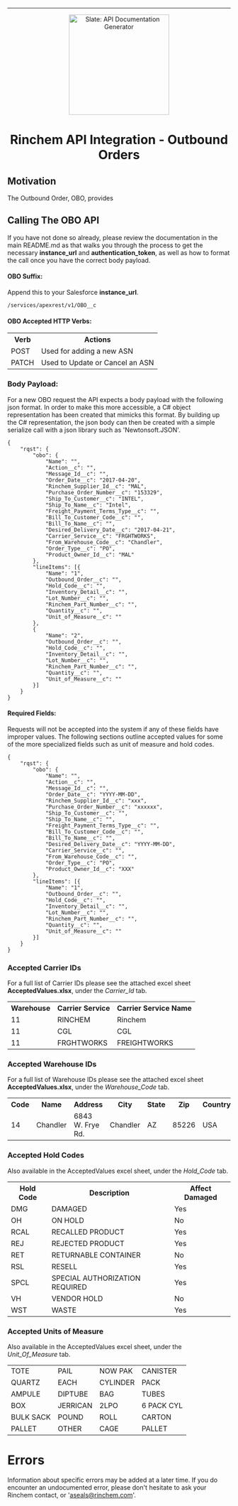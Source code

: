 ----------

<p align="center">
  <img src="http://www.rinchem.com/images/logo.gif" alt="Slate: API Documentation Generator" width="226">
</p>

<h1 align="center">Rinchem API Integration - Outbound Orders</h1>

## Motivation

The Outbound Order, OBO, provides 

## Calling The OBO API
If you have not done so already, please review the documentation in the main README.md as that walks you through the process to get the necessary **instance_url** and **authentication_token**, as well as how to format the call once you have the correct body payload. 

#### OBO Suffix:
Append this to your Salesforce **instance_url**.
```
/services/apexrest/v1/OBO__c
```

#### OBO Accepted HTTP Verbs:
<Table>
<tr><th>Verb</th><th>Actions</th></tr>
<tr><td>POST</td><td>Used for adding a new ASN</td></tr>
<tr><td>PATCH</td><td>Used to Update or Cancel an ASN</td></tr>
</Table>


### Body Payload: 
For a new OBO request the API expects a body payload with the following json format. In order to make this more accessible, a C# object representation has been created that mimicks this format. By building up the C# representation, the json body can then be created with a simple serialize call with a json library such as 'Newtonsoft.JSON'.

```
{
	"rqst": {
		"obo": {
			"Name": "",
			"Action__c": "",
			"Message_Id__c": "",
			"Order_Date__c": "2017-04-20",
			"Rinchem_Supplier_Id__c": "MAL",
			"Purchase_Order_Number__c": "153329",
			"Ship_To_Customer__c": "INTEL",
			"Ship_To_Name__c": "Intel",
			"Freight_Payment_Terms_Type__c": "",
			"Bill_To_Customer_Code__c": "",
			"Bill_To_Name__c": "",
			"Desired_Delivery_Date__c": "2017-04-21",
			"Carrier_Service__c": "FRGHTWORKS",
			"From_Warehouse_Code__c": "Chandler",
			"Order_Type__c": "PO",
			"Product_Owner_Id__c": "MAL"
		},
		"lineItems": [{
			"Name": "1",
			"Outbound_Order__c": "",
			"Hold_Code__c": "",
			"Inventory_Detail__c": "",
			"Lot_Number__c": "",
			"Rinchem_Part_Number__c": "",
			"Quantity__c": "",
			"Unit_of_Measure__c": ""
		},		
		{
			"Name": "2",
			"Outbound_Order__c": "",
			"Hold_Code__c": "",
			"Inventory_Detail__c": "",
			"Lot_Number__c": "",
			"Rinchem_Part_Number__c": "",
			"Quantity__c": "",
			"Unit_of_Measure__c": ""
		}]
	}
}
```
#### Required Fields:
Requests will not be accepted into the system if any of these fields have improper values. The following sections outline accepted values for some of the more specialized fields such as unit of measure and hold codes.
```
{
	"rqst": {
		"obo": {
			"Name": "",
			"Action__c": "",
			"Message_Id__c": "",
			"Order_Date__c": "YYYY-MM-DD",
			"Rinchem_Supplier_Id__c": "xxx",
			"Purchase_Order_Number__c": "xxxxxx",
			"Ship_To_Customer__c": "",
			"Ship_To_Name__c": "",
			"Freight_Payment_Terms_Type__c": "",
			"Bill_To_Customer_Code__c": "",
			"Bill_To_Name__c": "",
			"Desired_Delivery_Date__c": "YYYY-MM-DD",
			"Carrier_Service__c": "",
			"From_Warehouse_Code__c": "",
			"Order_Type__c": "PO",
			"Product_Owner_Id__c": "XXX"
		},
		"lineItems": [{
			"Name": "1",
			"Outbound_Order__c": "",
			"Hold_Code__c": "",
			"Inventory_Detail__c": "",
			"Lot_Number__c": "",
			"Rinchem_Part_Number__c": "",
			"Quantity__c": "",
			"Unit_of_Measure__c": ""
		}]
	}
}
```


### Accepted Carrier IDs
For a full list of Carrier IDs please see the attached excel sheet **AcceptedValues.xlsx**, under the *Carrier_Id* tab.
<Table>
<tr><th>Warehouse</th><th>Carrier Service</th><th>Carrier Service Name</th></tr>
<tr> <td>11</td> <td>RINCHEM</td> <td>Rinchem</td> </tr>
<tr> <td>11</td> <td>CGL</td> <td>CGL</td> </tr>
<tr> <td>11</td> <td>FRGHTWORKS</td> <td>FREIGHTWORKS</td> </tr>
</Table>

### Accepted Warehouse IDs
For a full list of Warehouse IDs please see the attached excel sheet **AcceptedValues.xlsx**, under the *Warehouse_Code* tab.

<Table>
<tr><th>Code</th><th>Name</th><th>Address</th><th>City</th><th>State</th><th>Zip</th><th>Country</th></tr>
<tr>
<td>14</td> <td>Chandler</td> <td>6843 W. Frye Rd.</td> <td>Chandler</td> <td>AZ</td> <td>85226</td> <td>USA</td> 
</tr>

</Table>

### Accepted Hold Codes
Also available in the AcceptedValues excel sheet, under the *Hold_Code* tab.
<Table>
<tr><th>Hold Code</th><th>Description</th><th>Affect Damaged</th></tr>
<tr> <td>DMG</td>  <td>DAMAGED                              </td> <td>Yes</td> </tr>
<tr> <td>OH</td>   <td>ON HOLD                              </td> <td>No</td> </tr>
<tr> <td>RCAL</td> <td>RECALLED PRODUCT                     </td> <td>Yes</td> </tr>
<tr> <td>REJ</td>  <td>REJECTED PRODUCT                     </td> <td>Yes</td> </tr>
<tr> <td>RET</td>  <td>RETURNABLE CONTAINER                 </td> <td>No</td> </tr>
<tr> <td>RSL</td>  <td>RESELL                               </td> <td>Yes</td> </tr>
<tr> <td>SPCL</td> <td>SPECIAL AUTHORIZATION REQUIRED       </td> <td>Yes</td> </tr>
<tr> <td>VH</td>   <td>VENDOR HOLD                          </td> <td>No</td> </tr>
<tr> <td>WST</td>  <td>WASTE                                </td> <td>Yes</td> </tr>

</Table>

### Accepted Units of Measure
Also available in the AcceptedValues excel sheet, under the *Unit_Of_Measure* tab.
<Table>
<tr>
<td>TOTE</td>
<td>PAIL</td>
<td>NOW PAK</td>
<td>CANISTER</td>
</tr>
<tr>
<td>QUARTZ</td>
<td>EACH</td>
<td>CYLINDER</td>
<td>PACK</td>
</tr>
<tr>
<td>AMPULE</td>
<td>DIPTUBE</td>
<td>BAG</td>
<td>TUBES</td>
</tr>
<tr><td>BOX</td>
<td>JERRICAN</td>
<td>2LPO</td>
<td>6 PACK CYL</td>
</tr>
<tr>
<td>BULK SACK</td>
<td>POUND</td>
<td>ROLL</td>
<td>CARTON</td>
</tr>
<tr>
<td>PALLET</td>
<td>OTHER</td>
<td>CAGE</td>
<td>PALLET</td>
</tr>
</Table>




# Errors
Information about specific errors may be added at a later time. If you do encounter an undocumented error, please don't hesitate to ask your Rinchem contact, or 'aseals@rinchem.com'.
